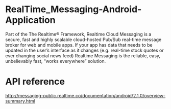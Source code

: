 # RealTime_Messaging-Android-Application
Part of the The Realtime® Framework, Realtime Cloud Messaging is a secure, fast and highly scalable cloud-hosted Pub/Sub real-time message broker for web and mobile apps.  If your app has data that needs to be updated in the user’s interface as it changes (e.g. real-time stock quotes or ever changing social news feed) Realtime Messaging is the reliable, easy, unbelievably fast, “works everywhere” solution.


# API reference
http://messaging-public.realtime.co/documentation/android/2.1.0/overview-summary.html
